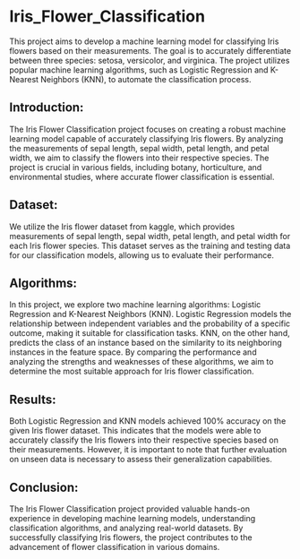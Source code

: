 # Iris_Flower_Classification

This project aims to develop a machine learning model for classifying Iris flowers based on their measurements. The goal is to accurately differentiate between three species: setosa, versicolor, and virginica. The project utilizes popular machine learning algorithms, such as Logistic Regression and K-Nearest Neighbors (KNN), to automate the classification process.

## Introduction:
The Iris Flower Classification project focuses on creating a robust machine learning model capable of accurately classifying Iris flowers. By analyzing the measurements of sepal length, sepal width, petal length, and petal width, we aim to classify the flowers into their respective species. The project is crucial in various fields, including botany, horticulture, and environmental studies, where accurate flower classification is essential.

## Dataset:
We utilize the Iris flower dataset from kaggle, which provides measurements of sepal length, sepal width, petal length, and petal width for each Iris flower species. This dataset serves as the training and testing data for our classification models, allowing us to evaluate their performance.

## Algorithms:
In this project, we explore two machine learning algorithms: Logistic Regression and K-Nearest Neighbors (KNN). Logistic Regression models the relationship between independent variables and the probability of a specific outcome, making it suitable for classification tasks. KNN, on the other hand, predicts the class of an instance based on the similarity to its neighboring instances in the feature space. By comparing the performance and analyzing the strengths and weaknesses of these algorithms, we aim to determine the most suitable approach for Iris flower classification.

## Results:
Both Logistic Regression and KNN models achieved 100% accuracy on the given Iris flower dataset. This indicates that the models were able to accurately classify the Iris flowers into their respective species based on their measurements. However, it is important to note that further evaluation on unseen data is necessary to assess their generalization capabilities.

## Conclusion:
The Iris Flower Classification project provided valuable hands-on experience in developing machine learning models, understanding classification algorithms, and analyzing real-world datasets. By successfully classifying Iris flowers, the project contributes to the advancement of flower classification in various domains.
